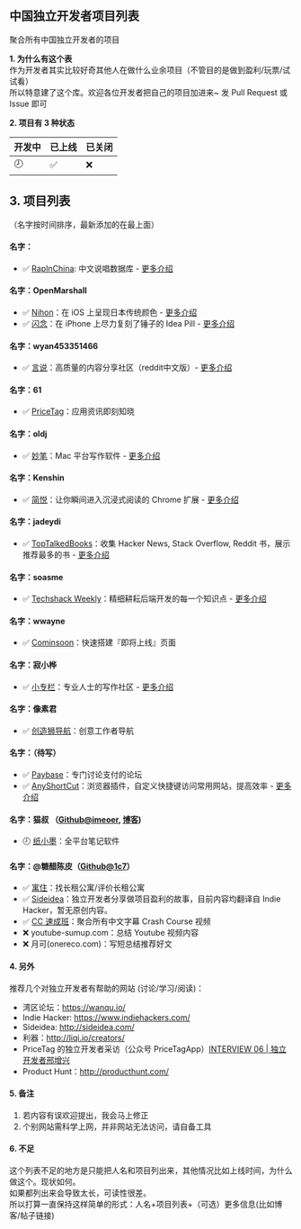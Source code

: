 ## 中国独立开发者项目列表
聚合所有中国独立开发者的项目                  

**1. 为什么有这个表**    
作为开发者其实比较好奇其他人在做什么业余项目（不管目的是做到盈利/玩票/试试看）               
所以特意建了这个库。欢迎各位开发者把自己的项目加进来~ 发 Pull Request 或 Issue 即可     

**2. 项目有 3 种状态**          

| 开发中 | 已上线 | 已关闭 |
|--------|--------|--------|
| :clock8: | :white_check_mark: | :x: |


## 3. 项目列表
（名字按时间排序，最新添加的在最上面） 

#### 名字：
* :white_check_mark: [RapInChina](https://rapinchina.com/): 中文说唱数据库 - [更多介绍](https://wanqu.io/t/rapinchina/7371)

#### 名字：OpenMarshall
* :white_check_mark: [Nihon](https://itunes.apple.com/app/id1315486029)：在 iOS 上呈现日本传统颜色 - [更多介绍](https://wanqu.io/t/nihon-ios/7678)
* :white_check_mark: [闪念](https://itunes.apple.com/cn/app/id1342519507)：在 iPhone 上尽力复刻了锤子的 Idea Pill - [更多介绍](https://wanqu.io/t/iphone-idea-pill/8038)

#### 名字：wyan453351466
* :white_check_mark: [言说](https://www.yanshuo.me/)：高质量的内容分享社区（reddit中文版）- [更多介绍](https://wanqu.io/t/reddit/7267)

#### 名字：61
* :white_check_mark: [PriceTag](https://itunes.apple.com/cn/app/price-tag/id1166819590?mt=8)：应用资讯即刻知晓

#### 名字：oldj
* :white_check_mark: [妙笔](https://www.momothink.com/wonderpen)：Mac 平台写作软件 - [更多介绍](https://wanqu.io/t/topic/6600)

#### 名字：Kenshin
* :white_check_mark: [简悦](http://ksria.com/simpread/)：让你瞬间进入沉浸式阅读的 Chrome 扩展 - [更多介绍](https://wanqu.io/t/200-chrome/7181)    

#### 名字：jadeydi
* :white_check_mark: [TopTalkedBooks](https://toptalkedbooks.com/)：收集 Hacker News, Stack Overflow, Reddit 书，展示推荐最多的书 - [更多介绍](https://wanqu.io/t/hacker-news-stack-overflow-reddit-2017-09-04/) 

#### 名字：soasme
* :white_check_mark: [Techshack Weekly](https://wanqu.io/t/techshack-weekly/7809)：精细耕耘后端开发的每一个知识点 - [更多介绍](https://wanqu.io/t/techshack-weekly/7809)

#### 名字：wwayne
* :white_check_mark: [Cominsoon](https://cominsoon.io/)：快速搭建『即将上线』页面

#### 名字：寂小桦
* :white_check_mark: [小专栏](https://xiaozhuanlan.com/)：专业人士的写作社区 - [更多介绍](https://www.v2ex.com/t/392109)

#### 名字：像素君
* :white_check_mark: [创造狮导航](http://chuangzaoshi.com)：创意工作者导航

#### 名字：（待写）
* :white_check_mark: [Paybase](https://paybase.cn)：专门讨论支付的论坛
* :white_check_mark: [AnyShortCut](https://anyshortcut.com/)：浏览器插件，自定义快捷键访问常用网站，提高效率 - [更多介绍](https://wanqu.io/t/anyshorcut-chrome/7648/9)

#### 名字：猫叔 （[Github@imeoer](https://github.com/imeoer), [博客](http://www.chole.io/))
* :clock8: [纸小墨](https://www.v2ex.com/t/393185#reply710)：全平台笔记软件

#### 名字：@糖醋陈皮（[Github@1c7](https://github.com/1c7)）
* :white_check_mark: [寓住](https://yuzhu.me)：找长租公寓/评价长租公寓
* :white_check_mark: [Sideidea](http://sideidea.com)：独立开发者分享做项目盈利的故事，目前内容均翻译自 Indie Hacker，暂无原创内容。
* :white_check_mark: [CC 速成班](coolapk.com/apk/com.crashcourse.china.c17)：聚合所有中文字幕 Crash Course 视频
* :x: youtube-sumup.com：总结 Youtube 视频内容
* :x: 月可(onereco.com)：写短总结推荐好文

#### 4. 另外
推荐几个对独立开发者有帮助的网站 (讨论/学习/阅读)：    
* 湾区论坛：https://wanqu.io/    
* Indie Hacker: https://www.indiehackers.com/     
* Sideidea: http://sideidea.com/    
* 利器：http://liqi.io/creators/
* PriceTag 的独立开发者采访（公众号 PriceTagApp）[INTERVIEW 06 | 独立开发者邢增兴](https://mp.weixin.qq.com/s/WZ6ULaATxIA1fZOUXZVobA)
* Product Hunt：http://producthunt.com/

#### 5. 备注
1. 若内容有误欢迎提出，我会马上修正
2. 个别网站需科学上网，并非网站无法访问，请自备工具

#### 6. 不足
这个列表不足的地方是只能把人名和项目列出来，其他情况比如上线时间，为什么做这个。现状如何。     
如果都列出来会导致太长，可读性很差。     
所以打算一直保持这样简单的形式：人名+项目列表+（可选）更多信息(比如博客/帖子链接)     
